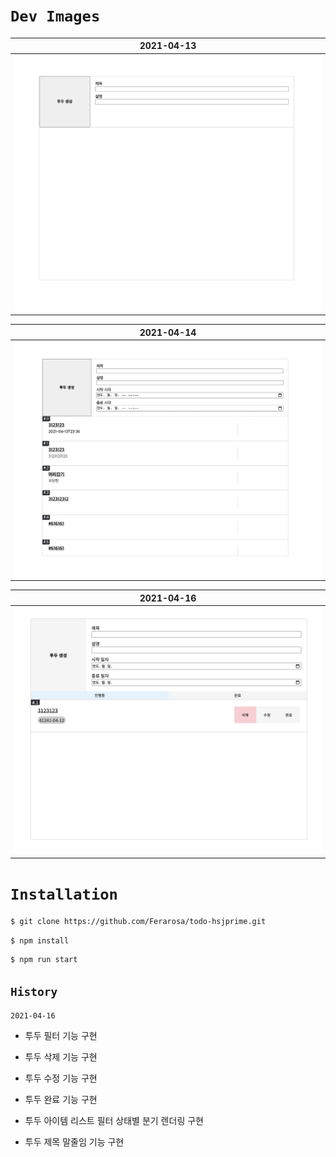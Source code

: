 # `Dev Images`

| 2021-04-13 |
|:-------------:|
| ![2021-04-13](https://github.com/Ferarosa/todo-hsjprime/blob/master/devImages/2021-04-13.png?raw=true) |

| 2021-04-14 |
|:-------------:|
| ![2021-04-14](https://github.com/Ferarosa/todo-hsjprime/blob/master/devImages/2021-04-14.png?raw=true) |

| 2021-04-16 |
|:-------------:|
| ![2021-04-16](https://github.com/Ferarosa/todo-hsjprime/blob/master/devImages/2021-04-16.png?raw=true) |

# `Installation`

```bash
$ git clone https://github.com/Ferarosa/todo-hsjprime.git
```
```bash
$ npm install
```
```bash
$ npm run start
```

## `History`

`2021-04-16`

- 투두 필터 기능 구현
  
- 투두 삭제 기능 구현
  
- 투두 수정 기능 구현
  
- 투두 완료 기능 구현
  
- 투두 아이템 리스트 필터 상태별 분기 렌더링 구현

- 투두 제목 말줄임 기능 구현